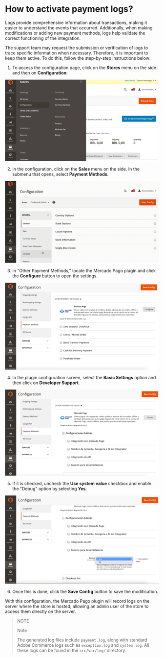 # How to activate payment logs?

Logs provide comprehensive information about transactions, making it easier to understand the events that occurred. Additionally, when making modifications or adding new payment methods, logs help validate the correct functioning of the integration.

The support team may request the submission or verification of logs to trace specific information when necessary. Therefore, it is important to keep them active. To do this, follow the step-by-step instructions below:

1. To access the configuration page, click on the **Stores** menu on the side and then on **Configuration**:

![Configuration](/images/adobe-commerce/logs-configuration-es.png)

2. In the configuration, click on the **Sales** menu on the side. In the submenu that opens, select **Payment Methods**.

![Methods](/images/adobe-commerce/logs-payment-method-es.gif)

3. In "Other Payment Methods," locate the Mercado Pago plugin and click the **Configure** button to open the settings.

![Configure](/images/adobe-commerce/logs-configure-es.png)

4. In the plugin configuration screen, select the **Basic Settings** option and then click on **Developer Support**.

![Support](/images/adobe-commerce/logs-support-es.png)

5. If it is checked, uncheck the **Use system value** checkbox and enable the "Debug" option by selecting **Yes**.

![Debug](/images/adobe-commerce/logs-debug-es.png)

6. Once this is done, click the **Save Config** button to save the modification.

With this configuration, the Mercado Pago plugin will record logs on the server where the store is hosted, allowing an admin user of the store to access them directly on the server.

> NOTE
>
> Note
>
> The generated log files include `payment.log`, along with standard Adobe Commerce logs such as `exception.log` and `system.log`. All these logs can be found in the `src/var/log/` directory.